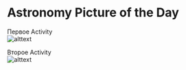 # Astronomy Picture of the Day
Первое Activity<br/>
![alttext](APOD/tree/master/app/src/main/res/screenshots/APOD_1.png)

Второе Activity<br/>
![alttext](https://github.com/Kirill1995-x/APOD/tree/master/app/src/main/res/screenshots/APOD_2.png)

